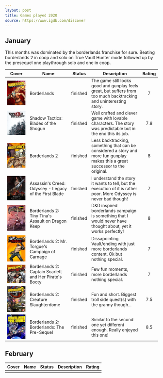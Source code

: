 ```yaml
---
layout: post
title: Games played 2020
source: https://www.igdb.com/discover
---
```


## January
This months was dominated by the borderlands franchise for sure. Beating borderlands 2 in coop and solo on True Vault Hunter mode followed up by
the presequel one playthrough solo and one in coop.

| Cover                                                                              | Name                                                   | Status   | Description                                                                                                                    | Rating |
| --                                                                                 | --                                                     | :--:     | -------                                                                                                                        |   :--: |
| ![borderlands](/assets/images/games/borderlands.jpg)                               | Borderlands                                            | finished | The game still looks good and gunplay feels great, but suffers from too much backtracking and uninteresting story.             |      7 |
| ![shadow tactics](/assets/images/games/shadow_tactics.jpg)                         | Shadow Tactics: Blades of the Shogun                   | finished | Well crafted and clever game with lovable characters. The story was predictable but in the end this its job.                   |    7.8 |
| ![borderlands 2](/assets/images/games/borderlands2.jpg)                            | Borderlands 2                                          | finished | Less backtracking, something that can be considered a story and more fun gunplay makes this a great successor to the original. |      8 |
| ![ac odyssey dlc 1](/assets/images/games/ac-odyssey-legacy-of-the-first-blade.jpg) | Assassin's Creed: Odyssey - Legacy of the First Blade  | finished | I understand the story it wants to tell, but the execution of it is rather poor. More Odyssey is never bad though!             |      7 |
| ![borderlands 2 dlc](/assets/images/games/borderlands-2-tiny-tinas-ad.jpg)         | Borderlands 2: Tiny Tina's Assault on Dragon Keep      | finished | D&D inspired borderlands campaign is something that I would never have thought about, yet it works perfectly!                  |      8 |
| ![](/assets/images/games/borderlands2-campaign-of-carnage.jpg)                     | Borderlands 2: Mr. Torgue's Campaign of Carnage        | finished | Dissapointing Vault/ending with just more borderlands content. Ok but nothing special.                                         |      7 |
| ![](/assets/images/games/borderlands2-captain-scarlett.jpg)                        | Borderlands 2: Captain Scarlett and Her Pirate's Booty | finished | Few fun moments, more borderlands nothing special.                                                                             |      7 |
| ![](/assets/images/games/borderlands-2-create-slaughter-dome.jpg)                  | Borderlands 2: Creature Slaughterdome                  | finished | Fun and short. Biggest troll side quest(s) with the granny though...                                                           |    7.5 |
| ![borderlands presquel](/assets/images/games/borderlands-the-pre-sequel.jpg)       | Borderlands 2: Borderlands: The Pre-Sequel             | finished | Similar to the second one yet different enough. Really enjoyed this one!                                                       |    8.5 |

## February
| Cover | Name | Status | Description | Rating |
| --    | --   | :--:   | -------     | :--:   |
|       |      |        |             |        |






